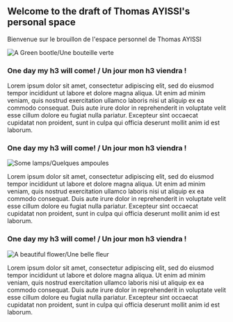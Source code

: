 ## Welcome to the draft of Thomas AYISSI's personal space  
Bienvenue sur le brouillon de l'espace personnel de Thomas AYISSI

![A Green bootle/Une bouteille verte](https://github.thomasayissi.tech/github-thomas-pic1-bouteille-verte.jpg)

### One day my h3 will come! / Un jour mon h3 viendra !

Lorem ipsum dolor sit amet, consectetur adipiscing elit, sed do eiusmod tempor incididunt ut labore et dolore magna aliqua. Ut enim ad minim veniam, quis nostrud exercitation ullamco laboris nisi ut aliquip ex ea commodo consequat. Duis aute irure dolor in reprehenderit in voluptate velit esse cillum dolore eu fugiat nulla pariatur. Excepteur sint occaecat cupidatat non proident, sunt in culpa qui officia deserunt mollit anim id est laborum.

### One day my h3 will come! / Un jour mon h3 viendra !

![Some lamps/Quelques ampoules](https://github.thomasayissi.tech/github-thomas-pic2-lampe-plafond-rouge.jpg)

Lorem ipsum dolor sit amet, consectetur adipiscing elit, sed do eiusmod tempor incididunt ut labore et dolore magna aliqua. Ut enim ad minim veniam, quis nostrud exercitation ullamco laboris nisi ut aliquip ex ea commodo consequat. Duis aute irure dolor in reprehenderit in voluptate velit esse cillum dolore eu fugiat nulla pariatur. Excepteur sint occaecat cupidatat non proident, sunt in culpa qui officia deserunt mollit anim id est laborum.

### One day my h3 will come! / Un jour mon h3 viendra !

![A beautiful flower/Une belle fleur](https://github.thomasayissi.tech/github-thomas-pic3-fleur.jpg)

Lorem ipsum dolor sit amet, consectetur adipiscing elit, sed do eiusmod tempor incididunt ut labore et dolore magna aliqua. Ut enim ad minim veniam, quis nostrud exercitation ullamco laboris nisi ut aliquip ex ea commodo consequat. Duis aute irure dolor in reprehenderit in voluptate velit esse cillum dolore eu fugiat nulla pariatur. Excepteur sint occaecat cupidatat non proident, sunt in culpa qui officia deserunt mollit anim id est laborum.



